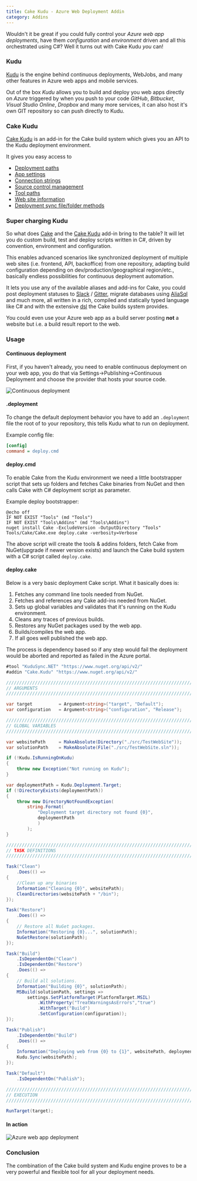 ```yaml
---
title: Cake Kudu - Azure Web Deployment Addin
category: Addins
---
```


Wouldn't it be great if you could fully control your _Azure web app deployments_, have them _configuration_ and _environment_ driven and all this orchestrated using C#? Well it turns out with Cake Kudu _you_ can!

<!--excerpt-->

### Kudu

[Kudu](https://github.com/projectkudu/kudu) is the engine behind continuous deployments, WebJobs, and many other features in Azure web apps and mobile services.


Out of the box _Kudu_ allows you to build and deploy you web apps directly on _Azure_ triggered by when you push to your code _GitHub_, _Bitbucket_, _Visual Studio Online_, _Dropbox_ and many more services, it can also host it's own GIT repository so can push directly to Kudu.


### Cake Kudu

[Cake Kudu](https://github.com/WCOMAB/Cake.Kudu) is an add-in for the Cake build system which gives you an API to the Kudu deployment environment.

It gives you easy access to

* [Deployment paths](http://cakebuild.net/api/cake.kudu.provider/a5ae8623)
* [App settings](http://cakebuild.net/api/cake.kudu.provider/3d10564b/d3b19dd0)
* [Connection strings](http://cakebuild.net/api/cake.kudu.provider/3d10564b/43c2776d)
* [Source control management](http://cakebuild.net/api/cake.kudu.provider/499464bd)
* [Tool paths](http://cakebuild.net/api/cake.kudu.provider/eb1bc85d)
* [Web site information](http://cakebuild.net/api/cake.kudu.provider/fadcc0d6)
* [Deployment sync file/folder methods](http://cakebuild.net/api/cake.kudu.provider/3d10564b/10367dab)


### Super charging Kudu

So what does [Cake](http://cakebuild.net) and the [Cake Kudu](https://github.com/WCOMAB/Cake.Kudu) add-in bring to the table? It will let you do custom build, test and deploy scripts written in C#, driven by convention, environment and configuration.

This enables advanced scenarios like synchronized deployment of multiple web sites (i.e. frontend, API, backoffice) from one repository, adapting build configuration depending on dev/production/geographical region/etc., basically endless possibilities for continuous deployment automation.

It lets you use any of the available aliases and add-ins for Cake, you could post deployment statuses to [Slack](https://github.com/WCOMAB/Cake.Kudu) / [Gitter](https://github.com/gep13/Cake.Gitter), migrate databases using [AliaSql](https://github.com/RichiCoder1/Cake.AliaSql) and much more, all written in a rich, compiled and statically typed language like C# and with the extensive [dsl](http://cakebuild.net/dsl) the Cake builds system provides.

You could even use your Azure web app as a build server posting **not** a website but i.e. a build result report to the web.

### Usage

#### Continuous deployment
First, if you haven't already, you need to enable continuous deployment on your web app, you do that via Settings->Publishing->Continuous Deployment and choose the provider that hosts your source code.

![Continuous deployment](https://cloud.githubusercontent.com/assets/1647294/10564229/cc6e3ed8-75ab-11e5-9a58-bf7de894a673.png)


#### .deployment
To change the default deployment behavior you have to add an `.deployment` file the root of to your repository, this tells Kudu what to run on deployment.

Example config file:
```ini
[config]
command = deploy.cmd
```


#### deploy.cmd
To enable Cake from the Kudu environment we need a little bootstrapper script that sets up folders and fetches Cake binaries from NuGet and then calls Cake with C# deployment script as parameter.

Example deploy bootstrapper:
```dos
@echo off
IF NOT EXIST "Tools" (md "Tools")
IF NOT EXIST "Tools\Addins" (md "Tools\Addins")
nuget install Cake -ExcludeVersion -OutputDirectory "Tools"
Tools/Cake/Cake.exe deploy.cake -verbosity=Verbose
```
The above script will create the tools & addins folders, fetch Cake from NuGet(upgrade if newer version exists) and launch the Cake build system with a C# script called `deploy.cake`.


#### deploy.cake
Below is a very basic deployment Cake script.  What it basically does is:
1. Fetches any command line tools needed from NuGet.
2. Fetches and references any Cake add-ins needed from NuGet.
3. Sets up global variables and validates that it's running on the Kudu environment.
4. Cleans any traces of previous builds.
5. Restores any NuGet packages used by the web app.
6. Builds/compiles the web app.
7. If all goes well published the web app.

The process is dependency based so if any step would fail the deployment would be aborted and reported as failed in the Azure portal.

```csharp
#tool "KuduSync.NET" "https://www.nuget.org/api/v2/"
#addin "Cake.Kudu" "https://www.nuget.org/api/v2/"

///////////////////////////////////////////////////////////////////////////////
// ARGUMENTS
///////////////////////////////////////////////////////////////////////////////

var target          = Argument<string>("target", "Default");
var configuration   = Argument<string>("configuration", "Release");

///////////////////////////////////////////////////////////////////////////////
// GLOBAL VARIABLES
///////////////////////////////////////////////////////////////////////////////

var websitePath     = MakeAbsolute(Directory("./src/TestWebSite"));
var solutionPath    = MakeAbsolute(File("./src/TestWebSite.sln"));

if (!Kudu.IsRunningOnKudu)
{
    throw new Exception("Not running on Kudu");
}

var deploymentPath = Kudu.Deployment.Target;
if (!DirectoryExists(deploymentPath))
{
    throw new DirectoryNotFoundException(
        string.Format(
            "Deployment target directory not found {0}",
            deploymentPath
            )
        );
}

///////////////////////////////////////////////////////////////////////////////
// TASK DEFINITIONS
///////////////////////////////////////////////////////////////////////////////

Task("Clean")
    .Does(() =>
{
    //Clean up any binaries
    Information("Cleaning {0}", websitePath);
    CleanDirectories(websitePath + "/bin");
});

Task("Restore")
    .Does(() =>
{
    // Restore all NuGet packages.
    Information("Restoring {0}...", solutionPath);
    NuGetRestore(solutionPath);
});

Task("Build")
    .IsDependentOn("Clean")
    .IsDependentOn("Restore")
    .Does(() =>
{
    // Build all solutions.
    Information("Building {0}", solutionPath);
    MSBuild(solutionPath, settings =>
        settings.SetPlatformTarget(PlatformTarget.MSIL)
            .WithProperty("TreatWarningsAsErrors","true")
            .WithTarget("Build")
            .SetConfiguration(configuration));
});

Task("Publish")
    .IsDependentOn("Build")
    .Does(() =>
{
    Information("Deploying web from {0} to {1}", websitePath, deploymentPath);
    Kudu.Sync(websitePath);
});

Task("Default")
    .IsDependentOn("Publish");

///////////////////////////////////////////////////////////////////////////////
// EXECUTION
///////////////////////////////////////////////////////////////////////////////

RunTarget(target);
```

#### In action

![Azure web app deployment](https://cloud.githubusercontent.com/assets/1647294/10564139/7449fb3c-75a8-11e5-82ef-b06d4da4a13b.png)


### Conclusion

The combination of the Cake build system and Kudu engine proves to be a very powerful and flexible tool for all your deployment needs.
